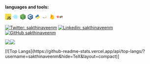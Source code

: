 <!--  <div style="display:'flex',flex-direction:'row'">
   <div> -->
   **languages and tools:**  

<code><img height="20" src="https://raw.githubusercontent.com/github/explore/80688e429a7d4ef2fca1e82350fe8e3517d3494d/topics/javascript/javascript.png"></code>
<code><img height="20" src="https://raw.githubusercontent.com/github/explore/80688e429a7d4ef2fca1e82350fe8e3517d3494d/topics/react/react.png"></code>
<code><img height="20" src="https://raw.githubusercontent.com/github/explore/80688e429a7d4ef2fca1e82350fe8e3517d3494d/topics/nodejs/nodejs.png"></code>
<code><img height="20" src="https://raw.githubusercontent.com/github/explore/80688e429a7d4ef2fca1e82350fe8e3517d3494d/topics/cpp/cpp.png"></code>
<code><img height="20" src="https://raw.githubusercontent.com/github/explore/80688e429a7d4ef2fca1e82350fe8e3517d3494d/topics/python/python.png"></code>
<code><img height="20" src="https://raw.githubusercontent.com/github/explore/80688e429a7d4ef2fca1e82350fe8e3517d3494d/topics/mysql/mysql.png"></code>
<code><img height="20" src="https://raw.githubusercontent.com/github/explore/80688e429a7d4ef2fca1e82350fe8e3517d3494d/topics/firebase/firebase.png"></code>
<code><img height="20" src="https://raw.githubusercontent.com/github/explore/80688e429a7d4ef2fca1e82350fe8e3517d3494d/topics/git/git.png"></code>
<!-- <code><img height="20" src="https://raw.githubusercontent.com/github/explore/5c058a388828bb5fde0bcafd4bc867b5bb3f26f3/topics/graphql/graphql.png"></code> -->
<!-- <code><img height="20" src="https://raw.githubusercontent.com/github/explore/80688e429a7d4ef2fca1e82350fe8e3517d3494d/topics/vue/vue.png"></code> -->

   [![Twitter: sakthinaveenm](https://img.shields.io/twitter/follow/ms_naveen7?style=social)](https://twitter.com/ms_naveen7)
[![Linkedin: sakthinaveenm](https://img.shields.io/badge/-sakthinaveenm-blue?style=flat-square&logo=Linkedin&logoColor=white&link=https://www.linkedin.com/in/sakthinaveenm/)](https://www.linkedin.com/in/sakthinaveen/)
[![GitHub sakthinaveenm](https://img.shields.io/github/followers/sakthinaveenm?label=follow&style=social)](https://github.com/sakthinaveenm)
   <p style="display:flex;flex-direction:row;" >
<img  src="https://github-readme-stats.vercel.app/api?username=sakthinaveenm&show_icons=true&theme=tokyonight" />
    <img  src="https://github-readme-streak-stats.herokuapp.com/?user=sakthinaveenm&theme=tokyonight" />
 </p>
[![Top Langs](https://github-readme-stats.vercel.app/api/top-langs/?username=sakthinaveenm&hide=TeX&layout=compact)]
<!--  ![Visitor Badge](https://visitor-badge.laobi.icu/badge?page_id=sakthinaveenm.visitor-badge.issue.1) -->
<!--    </div>
   <div>
      </center><h1>Sakthi Naveenm here</h1>
- 👀 I’m interested in Coding and Latest Technologies<br>
- 🌱 I’m currently learning Web Development<br>
- 💞️ I’m looking to collaborate on Developers around.<br>
- 📫 You can Reach me through mail sakthinaveenm@gmail.com<br>
- 💻 Currently Working as Trainee at Kpost<br>
  
   </div>
 

</div> -->
